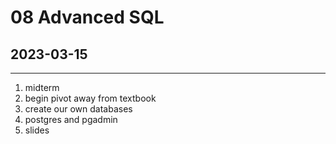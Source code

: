 # 08 Advanced SQL
## 2023-03-15

---

1. midterm
2. begin pivot away from textbook
  1. create our own databases
  2. postgres and pgadmin
3. slides
